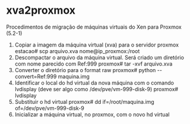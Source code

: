 # xva2proxmox
Procedimentos de migração de máquinas virtuais do Xen para Proxmox (5.2-1)

1) Copiar a imagem da máquina virtual (xva) para o servidor proxmox
estacao# scp arquivo.xva nome@ip_proxmox:/root
2) Descompactar o arquivo da máquina virtual. Será criado um diretório com nome parecido com Ref:999
proxmox#  tar -xvf arquivo.xva
3) Converter o diretório para o format raw
proxmox# python --convert=Ref\:999 maquina.img
4) Identificar o local do hd virtual da nova máquina com o comando lvdisplay (deve ser algo como /dev/pve/vm-999-disk-9)
proxmox# lvdisplay
5) Substituir o hd virtual
proxmox# dd if=/root/maquina.img of=/dev/pve/vm-999-disk-9
6) Inicializar a máquina virtual, no proxmox, com o novo hd virtual
